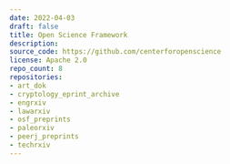 ```yaml
---
date: 2022-04-03
draft: false
title: Open Science Framework
description:
source_code: https://github.com/centerforopenscience
license: Apache 2.0
repo_count: 8
repositories:
- art_dok
- cryptology_eprint_archive
- engrxiv
- lawarxiv
- osf_preprints
- paleorxiv
- peerj_preprints
- techrxiv
---
```



